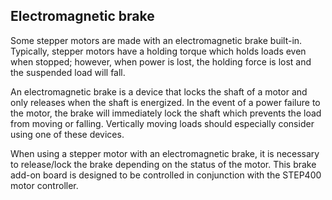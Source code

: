 ## Electromagnetic brake

Some stepper motors are made with an electromagnetic brake built-in.
Typically, stepper motors have a holding torque which holds loads even
when stopped; however, when power is lost, the holding force is lost and
the suspended load will fall.

An electromagnetic brake is a device that locks the shaft of a motor and
only releases when the shaft is energized. In the event of a power
failure to the motor, the brake will immediately lock the shaft which
prevents the load from moving or falling. Vertically moving loads should
especially consider using one of these devices.

When using a stepper motor with an electromagnetic brake, it is
necessary to release/lock the brake depending on the status of the
motor. This brake add-on board is designed to be controlled in
conjunction with the STEP400 motor controller.